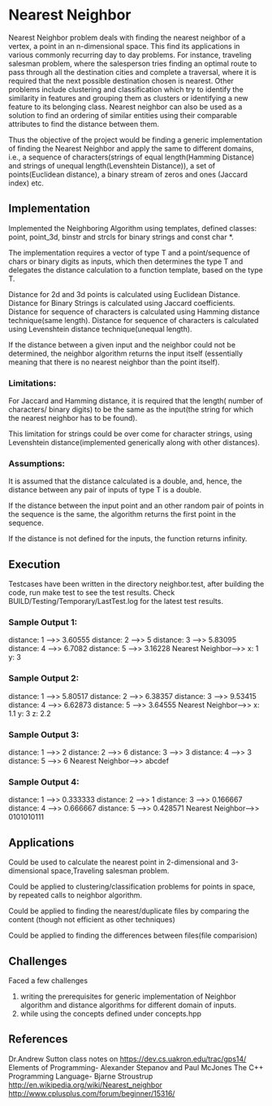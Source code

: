 # Nearest Neighbor

Nearest Neighbor problem deals with finding the nearest neighbor of a vertex, a
point in an n-dimensional space. This find its applications in various commonly
recurring day to day problems. For instance, traveling salesman problem, where 
the salesperson tries finding an optimal route to pass through all the 
destination cities and complete a traversal, where it is required that the next 
possible destination chosen is nearest. Other problems include clustering and 
classification which try to identify the similarity in features and grouping 
them as clusters or identifying a new feature to its belonging class. Nearest 
neighbor can also be used as a solution to find an ordering of similar entities 
using their comparable attributes to find the distance between them.

Thus the objective of the project would be finding a generic implementation of 
finding the Nearest Neighbor and apply the same to different domains, i.e., a 
sequence of characters(strings of equal length(Hamming Distance) and strings of
unequal length(Levenshtein Distance)), a set of points(Euclidean distance), a 
binary stream of zeros and ones (Jaccard index) etc.

## Implementation

Implemented the Neighboring Algorithm using templates, defined classes: point, 
point_3d, binstr and strcls for binary strings and const char *. 

The implementation requires a vector of type T and a point/sequence of chars or 
binary digits as inputs, which then determines the type T and delegates the 
distance calculation to a function template, based on the type T. 

Distance for 2d and 3d points is calculated using Euclidean Distance.
Distance for Binary Strings is calculated using Jaccard coefficients.
Distance for sequence of characters is calculated using Hamming distance 
technique(same length).
Distance for sequence of characters is calculated using Levenshtein distance
technique(unequal length).

If the distance between a given input and the neighbor could not be determined, 
the neighbor algorithm returns the input itself (essentially meaning that there 
is no nearest neighbor than the point itself).

### Limitations: 
For Jaccard and Hamming distance, it is required that the length( number of 
characters/ binary digits) to be the same as the input(the string for which 
the nearest neighbor has to be found).

This limitation for strings could be over come for character strings, using 
Levenshtein distance(implemented generically along with other distances).

### Assumptions:
It is assumed that the distance calculated is a double, and, hence, the distance 
between any pair of inputs of type T is a double.

If the distance between the input point and an other random pair of points in 
the sequence is the same, the algorithm returns the first point in the sequence.

If the distance is not defined for the inputs, the function returns infinity.

## Execution
Testcases have been written in the directory neighbor.test, after building the 
code, run make test to see the test results. 
Check BUILD/Testing/Temporary/LastTest.log for the latest test results. 

### Sample Output 1:
distance: 1 -->> 3.60555
distance: 2 -->> 5
distance: 3 -->> 5.83095
distance: 4 -->> 6.7082
distance: 5 -->> 3.16228
Nearest Neighbor-->>  x: 1  y: 3

### Sample Output 2:
distance: 1 -->> 5.80517
distance: 2 -->> 6.38357
distance: 3 -->> 9.53415
distance: 4 -->> 6.62873
distance: 5 -->> 3.64555
Nearest Neighbor-->>  x: 1.1  y: 3  z: 2.2

### Sample Output 3:
distance: 1 -->> 2
distance: 2 -->> 6
distance: 3 -->> 3
distance: 4 -->> 3
distance: 5 -->> 6
Nearest Neighbor-->>  abcdef

### Sample Output 4:
distance: 1 -->> 0.333333
distance: 2 -->> 1
distance: 3 -->> 0.166667
distance: 4 -->> 0.666667
distance: 5 -->> 0.428571
Nearest Neighbor-->>  0101010111

## Applications
Could be used to calculate the nearest point in 2-dimensional and 3-dimensional 
space,Traveling salesman problem.

Could be applied to clustering/classification problems for points in space, by 
repeated calls to neighbor algorithm.

Could be applied to finding the nearest/duplicate files by comparing the content
(though not efficient as other techniques)

Could be applied to finding the differences between files(file comparision)

## Challenges
Faced a few challenges 
1. writing the prerequisites for generic implementation of Neighbor algorithm 
and distance algorithms for different domain of inputs. 
2. while using the concepts defined under concepts.hpp

## References
Dr.Andrew Sutton class notes on https://dev.cs.uakron.edu/trac/gps14/
Elements of Programming- Alexander Stepanov and Paul McJones
The C++ Programming Language- Bjarne Stroustrup
http://en.wikipedia.org/wiki/Nearest_neighbor
http://www.cplusplus.com/forum/beginner/15316/
